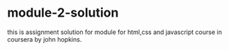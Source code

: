 # module-2-solution
this is assignment solution for module for html,css and javascript course in coursera by john hopkins.
